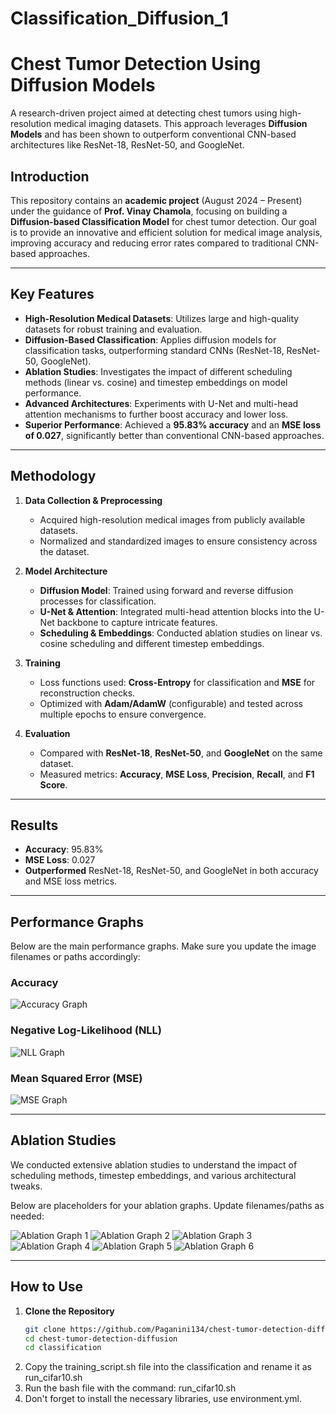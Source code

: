 # Classification_Diffusion_1

# Chest Tumor Detection Using Diffusion Models

A research-driven project aimed at detecting chest tumors using high-resolution medical imaging datasets. This approach leverages **Diffusion Models** and has been shown to outperform conventional CNN-based architectures like ResNet-18, ResNet-50, and GoogleNet.



## Introduction

This repository contains an **academic project** (August 2024 – Present) under the guidance of **Prof. Vinay Chamola**, focusing on building a **Diffusion-based Classification Model** for chest tumor detection. Our goal is to provide an innovative and efficient solution for medical image analysis, improving accuracy and reducing error rates compared to traditional CNN-based approaches.

---

## Key Features

- **High-Resolution Medical Datasets**: Utilizes large and high-quality datasets for robust training and evaluation.
- **Diffusion-Based Classification**: Applies diffusion models for classification tasks, outperforming standard CNNs (ResNet-18, ResNet-50, GoogleNet).
- **Ablation Studies**: Investigates the impact of different scheduling methods (linear vs. cosine) and timestep embeddings on model performance.
- **Advanced Architectures**: Experiments with U-Net and multi-head attention mechanisms to further boost accuracy and lower loss.
- **Superior Performance**: Achieved a **95.83% accuracy** and an **MSE loss of 0.027**, significantly better than conventional CNN-based approaches.

---

## Methodology

1. **Data Collection & Preprocessing**  
   - Acquired high-resolution medical images from publicly available datasets.  
   - Normalized and standardized images to ensure consistency across the dataset.

2. **Model Architecture**  
   - **Diffusion Model**: Trained using forward and reverse diffusion processes for classification.  
   - **U-Net & Attention**: Integrated multi-head attention blocks into the U-Net backbone to capture intricate features.  
   - **Scheduling & Embeddings**: Conducted ablation studies on linear vs. cosine scheduling and different timestep embeddings.

3. **Training**  
   - Loss functions used: **Cross-Entropy** for classification and **MSE** for reconstruction checks.  
   - Optimized with **Adam/AdamW** (configurable) and tested across multiple epochs to ensure convergence.

4. **Evaluation**  
   - Compared with **ResNet-18**, **ResNet-50**, and **GoogleNet** on the same dataset.  
   - Measured metrics: **Accuracy**, **MSE Loss**, **Precision**, **Recall**, and **F1 Score**.

---

## Results

- **Accuracy**: 95.83%  
- **MSE Loss**: 0.027  
- **Outperformed** ResNet-18, ResNet-50, and GoogleNet in both accuracy and MSE loss metrics.

---

## Performance Graphs

Below are the main performance graphs. Make sure you update the image filenames or paths accordingly:

### Accuracy
![Accuracy Graph](images/ACCCURACY_2.png)

### Negative Log-Likelihood (NLL)
![NLL Graph](images/NLL_2.png)

### Mean Squared Error (MSE)
![MSE Graph](images/MSE_2.png)

---

## Ablation Studies

We conducted extensive ablation studies to understand the impact of scheduling methods, timestep embeddings, and various architectural tweaks.

Below are placeholders for your ablation graphs. Update filenames/paths as needed:

![Ablation Graph 1](images/ACCURACY.png)
![Ablation Graph 2](images/ACCURACY_1.png)
![Ablation Graph 3](images/MSE.png)
![Ablation Graph 4](images/MSE_1.png)
![Ablation Graph 5](images/NLL.png)
![Ablation Graph 6](images/NLL_1.png)

---

## How to Use

1. **Clone the Repository**  
   ```bash
   git clone https://github.com/Paganini134/chest-tumor-detection-diffusion.git
   cd chest-tumor-detection-diffusion
   cd classification
2. Copy the training_script.sh file into the classification and rename it as run_cifar10.sh
3. Run the bash file with the command: run_cifar10.sh
4. Don't forget to install the necessary libraries, use environment.yml.
